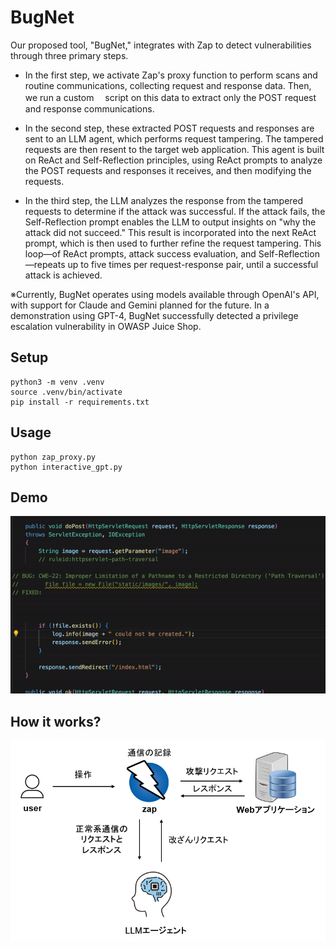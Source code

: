 # BugNet

Our proposed tool, "BugNet," integrates with Zap to detect vulnerabilities through three primary steps. 

- In the first step, we activate Zap's proxy function to perform scans and routine communications, collecting request and response data. Then, we run a custom 　script on this data to extract only the POST request and response communications. 

- In the second step, these extracted POST requests and responses are sent to an LLM agent, which performs request tampering. The tampered requests are then resent to the target web application. This agent is built on ReAct and Self-Reflection principles, using ReAct prompts to analyze the POST requests and responses it receives, and then modifying the requests. 

- In the third step, the LLM analyzes the response from the tampered requests to determine if the attack was successful. If the attack fails, the Self-Reflection prompt enables the LLM to output insights on "why the attack did not succeed." This result is incorporated into the next ReAct prompt, which is then used to further refine the request tampering. This loop—of ReAct prompts, attack success evaluation, and Self-Reflection—repeats up to five times per request-response pair, until a successful attack is achieved. 

※Currently, BugNet operates using models available through OpenAI's API, with support for Claude and Gemini planned for the future. In a demonstration using GPT-4, BugNet successfully detected a privilege escalation vulnerability in OWASP Juice Shop. 

## Setup

```
python3 -m venv .venv
source .venv/bin/activate
pip install -r requirements.txt
```

## Usage

```
python zap_proxy.py
python interactive_gpt.py
```

## Demo

![](https://github.com/lambdasec/autofix/blob/main/demo.gif)

## How it works?
![](https://github.com/yone456/BugNet/blob/main/image.png)

